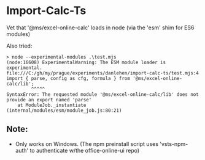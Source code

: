 # Import-Calc-Ts

Vet that '@ms/excel-online-calc' loads in node (via the 'esm' shim for ES6 modules)

Also tried:

```
> node --experimental-modules .\test.mjs
(node:16608) ExperimentalWarning: The ESM module loader is experimental.
file:///C:/gh/my/prague/experiments/danlehen/import-calc-ts/test.mjs:4
import { parse, config as cfg, formula } from '@ms/excel-online-calc/lib';
         ^^^^^
SyntaxError: The requested module '@ms/excel-online-calc/lib' does not provide an export named 'parse'
    at ModuleJob._instantiate (internal/modules/esm/module_job.js:80:21)
```

## Note:
* Only works on Windows.  (The npm preinstall script uses 'vsts-npm-auth' to authenticate w/the office-online-ui repo)
